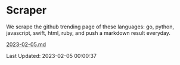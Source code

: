 # Scraper

We scrape the github trending page of these languages: go, python, javascript, swift, html, ruby, and push a markdown result everyday.

[2023-02-05.md](https://github.com/henson/Scraper/blob/master/2023-02-05.md)

Last Updated: 2023-02-05 00:00:37